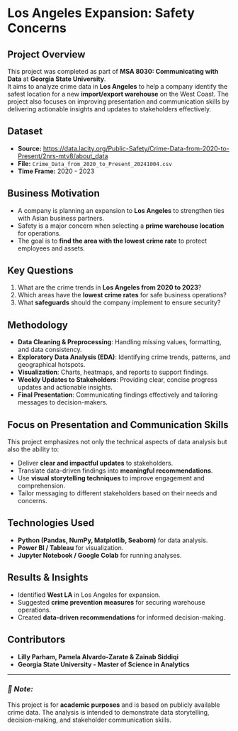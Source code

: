 # **Los Angeles Expansion: Safety Concerns**

## **Project Overview**
This project was completed as part of **MSA 8030: Communicating with Data** at **Georgia State University**.  
It aims to analyze crime data in **Los Angeles** to help a company identify the safest location for a new **import/export warehouse** on the West Coast. The project also focuses on improving presentation and communication skills by delivering actionable insights and updates to stakeholders effectively.

## **Dataset**
- **Source:** https://data.lacity.org/Public-Safety/Crime-Data-from-2020-to-Present/2nrs-mtv8/about_data  
- **File:** `Crime_Data_from_2020_to_Present_20241004.csv`  
- **Time Frame:** 2020 - 2023  

## **Business Motivation**
- A company is planning an expansion to **Los Angeles** to strengthen ties with Asian business partners.  
- Safety is a major concern when selecting a **prime warehouse location** for operations.  
- The goal is to **find the area with the lowest crime rate** to protect employees and assets.  

## **Key Questions**
1. What are the crime trends in **Los Angeles from 2020 to 2023**?  
2. Which areas have the **lowest crime rates** for safe business operations?  
3. What **safeguards** should the company implement to ensure security?  

## **Methodology**
- **Data Cleaning & Preprocessing**: Handling missing values, formatting, and data consistency.  
- **Exploratory Data Analysis (EDA)**: Identifying crime trends, patterns, and geographical hotspots.  
- **Visualization**: Charts, heatmaps, and reports to support findings.  
- **Weekly Updates to Stakeholders**: Providing clear, concise progress updates and actionable insights.  
- **Final Presentation**: Communicating findings effectively and tailoring messages to decision-makers.  

## **Focus on Presentation and Communication Skills**
This project emphasizes not only the technical aspects of data analysis but also the ability to:
- Deliver **clear and impactful updates** to stakeholders.  
- Translate data-driven findings into **meaningful recommendations**.  
- Use **visual storytelling techniques** to improve engagement and comprehension.  
- Tailor messaging to different stakeholders based on their needs and concerns.  

## **Technologies Used**
- **Python (Pandas, NumPy, Matplotlib, Seaborn)** for data analysis.  
- **Power BI / Tableau** for visualization.  
- **Jupyter Notebook / Google Colab** for running analyses.  

## **Results & Insights**
- Identified **West LA** in Los Angeles for expansion.  
- Suggested **crime prevention measures** for securing warehouse operations.  
- Created **data-driven recommendations** for informed decision-making.  

## **Contributors**
- **Lilly Parham, Pamela Alvardo-Zarate & Zainab Siddiqi**  
- **Georgia State University - Master of Science in Analytics**  

---
### *📌 Note:*  
This project is for **academic purposes** and is based on publicly available crime data. The analysis is intended to demonstrate data storytelling, decision-making, and stakeholder communication skills.  

